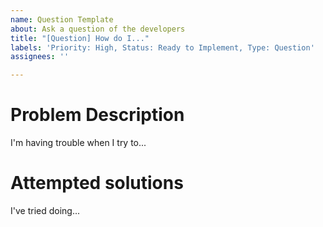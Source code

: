 ```yaml
---
name: Question Template
about: Ask a question of the developers
title: "[Question] How do I..."
labels: 'Priority: High, Status: Ready to Implement, Type: Question'
assignees: ''

---
```


# Problem Description

I'm having trouble when I try to...

# Attempted solutions

I've tried doing...
